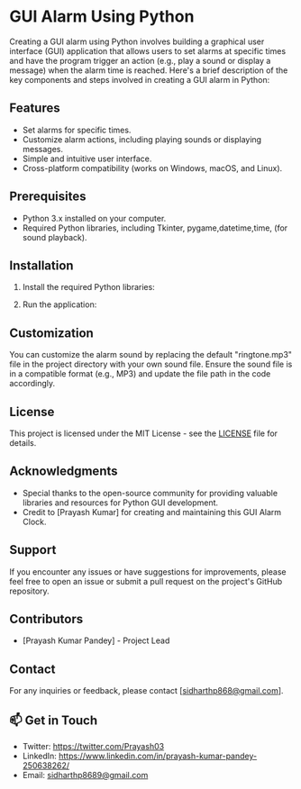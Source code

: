 # GUI Alarm Using Python

Creating a GUI alarm using Python involves building a graphical user interface (GUI) application that allows users to set alarms at specific times and have the program trigger an action (e.g., play a sound or display a message) when the alarm time is reached. Here's a brief description of the key components and steps involved in creating a GUI alarm in Python:


## Features

- Set alarms for specific times.
- Customize alarm actions, including playing sounds or displaying messages.
- Simple and intuitive user interface.
- Cross-platform compatibility (works on Windows, macOS, and Linux).

## Prerequisites

- Python 3.x installed on your computer.
- Required Python libraries, including Tkinter, pygame,datetime,time, (for sound playback).

## Installation
1. Install the required Python libraries:

2. Run the application:


## Customization

You can customize the alarm sound by replacing the default "ringtone.mp3" file in the project directory with your own sound file. Ensure the sound file is in a compatible format (e.g., MP3) and update the file path in the code accordingly.

## License

This project is licensed under the MIT License - see the [LICENSE](LICENSE) file for details.

## Acknowledgments

- Special thanks to the open-source community for providing valuable libraries and resources for Python GUI development.
- Credit to [Prayash Kumar] for creating and maintaining this GUI Alarm Clock.

## Support

If you encounter any issues or have suggestions for improvements, please feel free to open an issue or submit a pull request on the project's GitHub repository.

## Contributors

- [Prayash Kumar Pandey] - Project Lead

## Contact

For any inquiries or feedback, please contact [sidharthp868@gmail.com].

## 📫 Get in Touch

- Twitter: https://twitter.com/Prayash03
- LinkedIn: https://www.linkedin.com/in/prayash-kumar-pandey-250638262/
- Email: sidharthp8689@gmail.com
